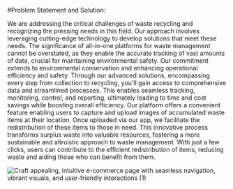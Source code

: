 
#Problem Statement and Solution:

We are addressing the critical challenges of waste recycling and recognizing the pressing needs in this field. Our approach involves leveraging cutting-edge technology to develop solutions that meet these needs. The significance of all-in-one platforms for waste management cannot be overstated, as they enable the accurate tracking of vast amounts of data, crucial for maintaining environmental safety.
Our commitment extends to environmental conservation and enhancing operational efficiency and safety. Through our advanced solutions, encompassing every step from collection to recycling, you'll gain access to comprehensive data and streamlined processes. This enables seamless tracking, monitoring, control, and reporting, ultimately leading to time and cost savings while boosting overall efficiency.
Our platform offers a convenient feature enabling users to capture and upload images of accumulated waste items at their location. Once uploaded via our app, we facilitate the redistribution of these items to those in need. This innovative process transforms surplus waste into valuable resources, fostering a more sustainable and altruistic approach to waste management. With just a few clicks, users can contribute to the efficient redistribution of items, reducing waste and aiding those who can benefit from them.


![Craft appealing, intuitive e-commerce page with seamless navigation, vibrant visuals, and user-friendly interactions  (1)](https://github.com/Kanisk2125/VHACK2/assets/105097052/f4a16697-0e96-4d0e-b81d-c06b6c9faed4)

